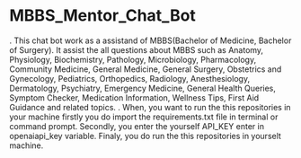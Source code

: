 # MBBS_Mentor_Chat_Bot
. This chat bot work as a assistand of MBBS(Bachelor of Medicine, Bachelor of Surgery). It assist the all questions about MBBS such as Anatomy, Physiology, Biochemistry, Pathology, Microbiology, Pharmacology, Community Medicine, General Medicine, General Surgery, Obstetrics and Gynecology, Pediatrics, Orthopedics, Radiology, Anesthesiology, Dermatology, Psychiatry, Emergency Medicine, General Health Queries, Symptom Checker, Medication Information, Wellness Tips, First Aid Guidance and related topics.
. When, you want to run the this repositories in your machine firstly you do import the requirements.txt file in terminal or command prompt. Secondly, you enter the yourself API_KEY enter in openaiapi_key variable. Finaly, you do run the this repositories in yourselt machine.

